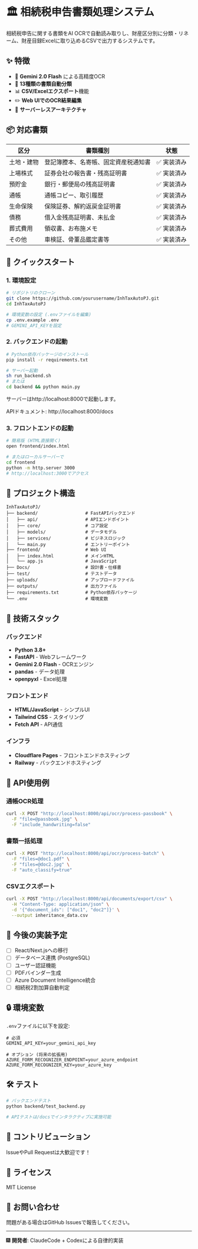 # 🏛️ 相続税申告書類処理システム

相続税申告に関する書類をAI OCRで自動読み取りし、財産区分別に分類・リネーム、財産目録Excelに取り込めるCSVで出力するシステムです。

## ✨ 特徴

- 🤖 **Gemini 2.0 Flash** による高精度OCR
- 📁 **13種類の書類自動分類**
- 📊 **CSV/Excelエクスポート**機能
- ✏️ **Web UIでのOCR結果編集**
- 🚀 **サーバーレスアーキテクチャ**

## 📦 対応書類

| 区分 | 書類種別 | 状態 |
|------|----------|------|
| 土地・建物 | 登記簿謄本、名寄帳、固定資産税通知書 | ✅ 実装済み |
| 上場株式 | 証券会社の報告書・残高証明書 | ✅ 実装済み |
| 預貯金 | 銀行・郵便局の残高証明書 | ✅ 実装済み |
| 通帳 | 通帳コピー、取引履歴 | ✅ 実装済み |
| 生命保険 | 保険証券、解約返戻金証明書 | ✅ 実装済み |
| 債務 | 借入金残高証明書、未払金 | ✅ 実装済み |
| 葬式費用 | 領収書、お布施メモ | ✅ 実装済み |
| その他 | 車検証、骨董品鑑定書等 | ✅ 実装済み |

## 🚀 クイックスタート

### 1. 環境設定

```bash
# リポジトリのクローン
git clone https://github.com/yourusername/InhTaxAutoPJ.git
cd InhTaxAutoPJ

# 環境変数の設定 (.envファイルを編集)
cp .env.example .env
# GEMINI_API_KEYを設定
```

### 2. バックエンドの起動

```bash
# Python依存パッケージのインストール
pip install -r requirements.txt

# サーバー起動
sh run_backend.sh
# または
cd backend && python main.py
```

サーバーはhttp://localhost:8000で起動します。

APIドキュメント: http://localhost:8000/docs

### 3. フロントエンドの起動

```bash
# 簡易版 (HTML直接開く)
open frontend/index.html

# またはローカルサーバーで
cd frontend
python -m http.server 3000
# http://localhost:3000でアクセス
```

## 📁 プロジェクト構造

```
InhTaxAutoPJ/
├── backend/                  # FastAPIバックエンド
│   ├── api/                  # APIエンドポイント
│   ├── core/                 # コア設定
│   ├── models/               # データモデル
│   ├── services/             # ビジネスロジック
│   └── main.py               # エントリーポイント
├── frontend/                 # Web UI
│   ├── index.html            # メインHTML
│   └── app.js                # JavaScript
├── Docs/                     # 設計書・仕様書
├── test/                     # テストデータ
├── uploads/                  # アップロードファイル
├── outputs/                  # 出力ファイル
├── requirements.txt          # Python依存パッケージ
└── .env                      # 環境変数
```

## 🔧 技術スタック

### バックエンド
- **Python 3.8+**
- **FastAPI** - Webフレームワーク
- **Gemini 2.0 Flash** - OCRエンジン
- **pandas** - データ処理
- **openpyxl** - Excel処理

### フロントエンド
- **HTML/JavaScript** - シンプルUI
- **Tailwind CSS** - スタイリング
- **Fetch API** - API通信

### インフラ
- **Cloudflare Pages** - フロントエンドホスティング
- **Railway** - バックエンドホスティング

## 📝 API使用例

### 通帳OCR処理

```bash
curl -X POST "http://localhost:8000/api/ocr/process-passbook" \
  -F "file=@passbook.jpg" \
  -F "include_handwriting=false"
```

### 書類一括処理

```bash
curl -X POST "http://localhost:8000/api/ocr/process-batch" \
  -F "files=@doc1.pdf" \
  -F "files=@doc2.jpg" \
  -F "auto_classify=true"
```

### CSVエクスポート

```bash
curl -X POST "http://localhost:8000/api/documents/export/csv" \
  -H "Content-Type: application/json" \
  -d '{"document_ids": ["doc1", "doc2"]}' \
  --output inheritance_data.csv
```

## 🌟 今後の実装予定

- [ ] React/Next.jsへの移行
- [ ] データベース連携 (PostgreSQL)
- [ ] ユーザー認証機能
- [ ] PDFバインダー生成
- [ ] Azure Document Intelligence統合
- [ ] 相続税2割加算自動判定

## 🔒 環境変数

`.env`ファイルに以下を設定:

```env
# 必須
GEMINI_API_KEY=your_gemini_api_key

# オプション (将来の拡張用)
AZURE_FORM_RECOGNIZER_ENDPOINT=your_azure_endpoint
AZURE_FORM_RECOGNIZER_KEY=your_azure_key
```

## 🛠️ テスト

```bash
# バックエンドテスト
python backend/test_backend.py

# APIテストは/docsでインタラクティブに実施可能
```

## 👥 コントリビューション

IssueやPull Requestは大歓迎です！

## 📜 ライセンス

MIT License

## 📧 お問い合わせ

問題がある場合はGitHub Issuesで報告してください。

---

🎆 **開発者**: ClaudeCode + Codexによる自律的実装